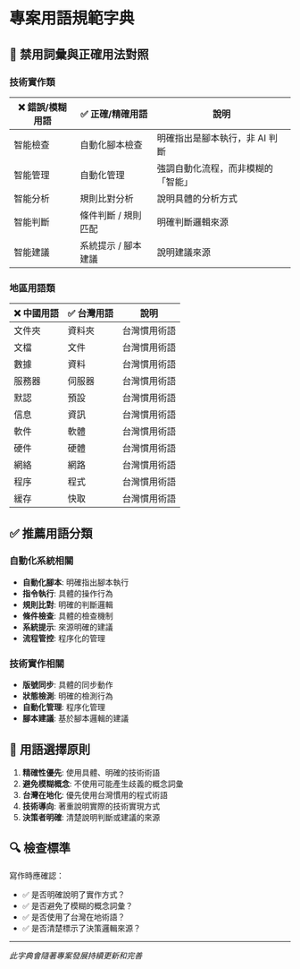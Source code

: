 # 專案用語規範字典

## 🚫 禁用詞彙與正確用法對照

### 技術實作類

| ❌ 錯誤/模糊用語 | ✅ 正確/精確用語 | 說明 |
|-----------------|----------------|-----|
| 智能檢查 | 自動化腳本檢查 | 明確指出是腳本執行，非 AI 判斷 |
| 智能管理 | 自動化管理 | 強調自動化流程，而非模糊的「智能」 |
| 智能分析 | 規則比對分析 | 說明具體的分析方式 |
| 智能判斷 | 條件判斷 / 規則匹配 | 明確判斷邏輯來源 |
| 智能建議 | 系統提示 / 腳本建議 | 說明建議來源 |

### 地區用語類

| ❌ 中國用語 | ✅ 台灣用語 | 說明 |
|------------|------------|-----|
| 文件夾 | 資料夾 | 台灣慣用術語 |
| 文檔 | 文件 | 台灣慣用術語 |
| 數據 | 資料 | 台灣慣用術語 |
| 服務器 | 伺服器 | 台灣慣用術語 |
| 默認 | 預設 | 台灣慣用術語 |
| 信息 | 資訊 | 台灣慣用術語 |
| 軟件 | 軟體 | 台灣慣用術語 |
| 硬件 | 硬體 | 台灣慣用術語 |
| 網絡 | 網路 | 台灣慣用術語 |
| 程序 | 程式 | 台灣慣用術語 |
| 緩存 | 快取 | 台灣慣用術語 |

## ✅ 推薦用語分類

### 自動化系統相關
- **自動化腳本**: 明確指出腳本執行
- **指令執行**: 具體的操作行為
- **規則比對**: 明確的判斷邏輯
- **條件檢查**: 具體的檢查機制
- **系統提示**: 來源明確的建議
- **流程管控**: 程序化的管理

### 技術實作相關
- **版號同步**: 具體的同步動作
- **狀態檢測**: 明確的檢測行為
- **自動化管理**: 程序化管理
- **腳本建議**: 基於腳本邏輯的建議

## 📝 用語選擇原則

1. **精確性優先**: 使用具體、明確的技術術語
2. **避免模糊概念**: 不使用可能產生歧義的概念詞彙
3. **台灣在地化**: 優先使用台灣慣用的程式術語
4. **技術導向**: 著重說明實際的技術實現方式
5. **決策者明確**: 清楚說明判斷或建議的來源

## 🔍 檢查標準

寫作時應確認：
- ✅ 是否明確說明了實作方式？
- ✅ 是否避免了模糊的概念詞彙？  
- ✅ 是否使用了台灣在地術語？
- ✅ 是否清楚標示了決策邏輯來源？

---

*此字典會隨著專案發展持續更新和完善*